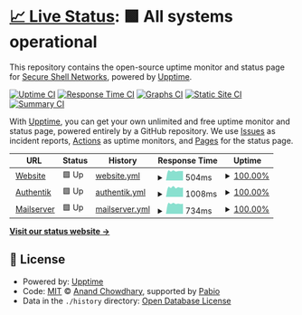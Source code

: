 # [📈 Live Status](https://secshellnet.github.io/upptime): <!--live status--> **🟩 All systems operational**

This repository contains the open-source uptime monitor and status page for [Secure Shell Networks](https://secshell.de), powered by [Upptime](https://github.com/upptime/upptime).

[![Uptime CI](https://github.com/secshellnet/upptime/workflows/Uptime%20CI/badge.svg)](https://github.com/secshellnet/upptime/actions?query=workflow%3A%22Uptime+CI%22)
[![Response Time CI](https://github.com/secshellnet/upptime/workflows/Response%20Time%20CI/badge.svg)](https://github.com/secshellnet/upptime/actions?query=workflow%3A%22Response+Time+CI%22)
[![Graphs CI](https://github.com/secshellnet/upptime/workflows/Graphs%20CI/badge.svg)](https://github.com/secshellnet/upptime/actions?query=workflow%3A%22Graphs+CI%22)
[![Static Site CI](https://github.com/secshellnet/upptime/workflows/Static%20Site%20CI/badge.svg)](https://github.com/secshellnet/upptime/actions?query=workflow%3A%22Static+Site+CI%22)
[![Summary CI](https://github.com/secshellnet/upptime/workflows/Summary%20CI/badge.svg)](https://github.com/secshellnet/upptime/actions?query=workflow%3A%22Summary+CI%22)

With [Upptime](https://upptime.js.org), you can get your own unlimited and free uptime monitor and status page, powered entirely by a GitHub repository. We use [Issues](https://github.com/secshellnet/upptime/issues) as incident reports, [Actions](https://github.com/secshellnet/upptime/actions) as uptime monitors, and [Pages](https://secshellnet.github.io/upptime) for the status page.

<!--start: status pages-->
<!-- This summary is generated by Upptime (https://github.com/upptime/upptime) -->
<!-- Do not edit this manually, your changes will be overwritten -->
<!-- prettier-ignore -->
| URL | Status | History | Response Time | Uptime |
| --- | ------ | ------- | ------------- | ------ |
| <img alt="" src="https://secshell.de/static/img/favicon.ico" height="13"> [Website](https://secshell.de) | 🟩 Up | [website.yml](https://github.com/secshellnet/upptime/commits/HEAD/history/website.yml) | <details><summary><img alt="Response time graph" src="./graphs/website/response-time-week.png" height="20"> 504ms</summary><br><a href="https://secshellnet.github.io/upptime/history/website"><img alt="Response time 563" src="https://img.shields.io/endpoint?url=https%3A%2F%2Fraw.githubusercontent.com%2Fsecshellnet%2Fupptime%2FHEAD%2Fapi%2Fwebsite%2Fresponse-time.json"></a><br><a href="https://secshellnet.github.io/upptime/history/website"><img alt="24-hour response time 608" src="https://img.shields.io/endpoint?url=https%3A%2F%2Fraw.githubusercontent.com%2Fsecshellnet%2Fupptime%2FHEAD%2Fapi%2Fwebsite%2Fresponse-time-day.json"></a><br><a href="https://secshellnet.github.io/upptime/history/website"><img alt="7-day response time 504" src="https://img.shields.io/endpoint?url=https%3A%2F%2Fraw.githubusercontent.com%2Fsecshellnet%2Fupptime%2FHEAD%2Fapi%2Fwebsite%2Fresponse-time-week.json"></a><br><a href="https://secshellnet.github.io/upptime/history/website"><img alt="30-day response time 563" src="https://img.shields.io/endpoint?url=https%3A%2F%2Fraw.githubusercontent.com%2Fsecshellnet%2Fupptime%2FHEAD%2Fapi%2Fwebsite%2Fresponse-time-month.json"></a><br><a href="https://secshellnet.github.io/upptime/history/website"><img alt="1-year response time 563" src="https://img.shields.io/endpoint?url=https%3A%2F%2Fraw.githubusercontent.com%2Fsecshellnet%2Fupptime%2FHEAD%2Fapi%2Fwebsite%2Fresponse-time-year.json"></a></details> | <details><summary><a href="https://secshellnet.github.io/upptime/history/website">100.00%</a></summary><a href="https://secshellnet.github.io/upptime/history/website"><img alt="All-time uptime 100.00%" src="https://img.shields.io/endpoint?url=https%3A%2F%2Fraw.githubusercontent.com%2Fsecshellnet%2Fupptime%2FHEAD%2Fapi%2Fwebsite%2Fuptime.json"></a><br><a href="https://secshellnet.github.io/upptime/history/website"><img alt="24-hour uptime 100.00%" src="https://img.shields.io/endpoint?url=https%3A%2F%2Fraw.githubusercontent.com%2Fsecshellnet%2Fupptime%2FHEAD%2Fapi%2Fwebsite%2Fuptime-day.json"></a><br><a href="https://secshellnet.github.io/upptime/history/website"><img alt="7-day uptime 100.00%" src="https://img.shields.io/endpoint?url=https%3A%2F%2Fraw.githubusercontent.com%2Fsecshellnet%2Fupptime%2FHEAD%2Fapi%2Fwebsite%2Fuptime-week.json"></a><br><a href="https://secshellnet.github.io/upptime/history/website"><img alt="30-day uptime 100.00%" src="https://img.shields.io/endpoint?url=https%3A%2F%2Fraw.githubusercontent.com%2Fsecshellnet%2Fupptime%2FHEAD%2Fapi%2Fwebsite%2Fuptime-month.json"></a><br><a href="https://secshellnet.github.io/upptime/history/website"><img alt="1-year uptime 100.00%" src="https://img.shields.io/endpoint?url=https%3A%2F%2Fraw.githubusercontent.com%2Fsecshellnet%2Fupptime%2FHEAD%2Fapi%2Fwebsite%2Fuptime-year.json"></a></details>
| <img alt="" src="https://auth.secshell.de/static/dist/assets/icons/icon.png" height="13"> [Authentik](https://auth.secshell.de) | 🟩 Up | [authentik.yml](https://github.com/secshellnet/upptime/commits/HEAD/history/authentik.yml) | <details><summary><img alt="Response time graph" src="./graphs/authentik/response-time-week.png" height="20"> 1008ms</summary><br><a href="https://secshellnet.github.io/upptime/history/authentik"><img alt="Response time 1053" src="https://img.shields.io/endpoint?url=https%3A%2F%2Fraw.githubusercontent.com%2Fsecshellnet%2Fupptime%2FHEAD%2Fapi%2Fauthentik%2Fresponse-time.json"></a><br><a href="https://secshellnet.github.io/upptime/history/authentik"><img alt="24-hour response time 1182" src="https://img.shields.io/endpoint?url=https%3A%2F%2Fraw.githubusercontent.com%2Fsecshellnet%2Fupptime%2FHEAD%2Fapi%2Fauthentik%2Fresponse-time-day.json"></a><br><a href="https://secshellnet.github.io/upptime/history/authentik"><img alt="7-day response time 1008" src="https://img.shields.io/endpoint?url=https%3A%2F%2Fraw.githubusercontent.com%2Fsecshellnet%2Fupptime%2FHEAD%2Fapi%2Fauthentik%2Fresponse-time-week.json"></a><br><a href="https://secshellnet.github.io/upptime/history/authentik"><img alt="30-day response time 1053" src="https://img.shields.io/endpoint?url=https%3A%2F%2Fraw.githubusercontent.com%2Fsecshellnet%2Fupptime%2FHEAD%2Fapi%2Fauthentik%2Fresponse-time-month.json"></a><br><a href="https://secshellnet.github.io/upptime/history/authentik"><img alt="1-year response time 1053" src="https://img.shields.io/endpoint?url=https%3A%2F%2Fraw.githubusercontent.com%2Fsecshellnet%2Fupptime%2FHEAD%2Fapi%2Fauthentik%2Fresponse-time-year.json"></a></details> | <details><summary><a href="https://secshellnet.github.io/upptime/history/authentik">100.00%</a></summary><a href="https://secshellnet.github.io/upptime/history/authentik"><img alt="All-time uptime 100.00%" src="https://img.shields.io/endpoint?url=https%3A%2F%2Fraw.githubusercontent.com%2Fsecshellnet%2Fupptime%2FHEAD%2Fapi%2Fauthentik%2Fuptime.json"></a><br><a href="https://secshellnet.github.io/upptime/history/authentik"><img alt="24-hour uptime 100.00%" src="https://img.shields.io/endpoint?url=https%3A%2F%2Fraw.githubusercontent.com%2Fsecshellnet%2Fupptime%2FHEAD%2Fapi%2Fauthentik%2Fuptime-day.json"></a><br><a href="https://secshellnet.github.io/upptime/history/authentik"><img alt="7-day uptime 100.00%" src="https://img.shields.io/endpoint?url=https%3A%2F%2Fraw.githubusercontent.com%2Fsecshellnet%2Fupptime%2FHEAD%2Fapi%2Fauthentik%2Fuptime-week.json"></a><br><a href="https://secshellnet.github.io/upptime/history/authentik"><img alt="30-day uptime 100.00%" src="https://img.shields.io/endpoint?url=https%3A%2F%2Fraw.githubusercontent.com%2Fsecshellnet%2Fupptime%2FHEAD%2Fapi%2Fauthentik%2Fuptime-month.json"></a><br><a href="https://secshellnet.github.io/upptime/history/authentik"><img alt="1-year uptime 100.00%" src="https://img.shields.io/endpoint?url=https%3A%2F%2Fraw.githubusercontent.com%2Fsecshellnet%2Fupptime%2FHEAD%2Fapi%2Fauthentik%2Fuptime-year.json"></a></details>
| <img alt="" src="https://icons.duckduckgo.com/ip3/mail.secshell.de.ico" height="13"> [Mailserver](https://mail.secshell.de) | 🟩 Up | [mailserver.yml](https://github.com/secshellnet/upptime/commits/HEAD/history/mailserver.yml) | <details><summary><img alt="Response time graph" src="./graphs/mailserver/response-time-week.png" height="20"> 734ms</summary><br><a href="https://secshellnet.github.io/upptime/history/mailserver"><img alt="Response time 759" src="https://img.shields.io/endpoint?url=https%3A%2F%2Fraw.githubusercontent.com%2Fsecshellnet%2Fupptime%2FHEAD%2Fapi%2Fmailserver%2Fresponse-time.json"></a><br><a href="https://secshellnet.github.io/upptime/history/mailserver"><img alt="24-hour response time 890" src="https://img.shields.io/endpoint?url=https%3A%2F%2Fraw.githubusercontent.com%2Fsecshellnet%2Fupptime%2FHEAD%2Fapi%2Fmailserver%2Fresponse-time-day.json"></a><br><a href="https://secshellnet.github.io/upptime/history/mailserver"><img alt="7-day response time 734" src="https://img.shields.io/endpoint?url=https%3A%2F%2Fraw.githubusercontent.com%2Fsecshellnet%2Fupptime%2FHEAD%2Fapi%2Fmailserver%2Fresponse-time-week.json"></a><br><a href="https://secshellnet.github.io/upptime/history/mailserver"><img alt="30-day response time 759" src="https://img.shields.io/endpoint?url=https%3A%2F%2Fraw.githubusercontent.com%2Fsecshellnet%2Fupptime%2FHEAD%2Fapi%2Fmailserver%2Fresponse-time-month.json"></a><br><a href="https://secshellnet.github.io/upptime/history/mailserver"><img alt="1-year response time 759" src="https://img.shields.io/endpoint?url=https%3A%2F%2Fraw.githubusercontent.com%2Fsecshellnet%2Fupptime%2FHEAD%2Fapi%2Fmailserver%2Fresponse-time-year.json"></a></details> | <details><summary><a href="https://secshellnet.github.io/upptime/history/mailserver">100.00%</a></summary><a href="https://secshellnet.github.io/upptime/history/mailserver"><img alt="All-time uptime 100.00%" src="https://img.shields.io/endpoint?url=https%3A%2F%2Fraw.githubusercontent.com%2Fsecshellnet%2Fupptime%2FHEAD%2Fapi%2Fmailserver%2Fuptime.json"></a><br><a href="https://secshellnet.github.io/upptime/history/mailserver"><img alt="24-hour uptime 100.00%" src="https://img.shields.io/endpoint?url=https%3A%2F%2Fraw.githubusercontent.com%2Fsecshellnet%2Fupptime%2FHEAD%2Fapi%2Fmailserver%2Fuptime-day.json"></a><br><a href="https://secshellnet.github.io/upptime/history/mailserver"><img alt="7-day uptime 100.00%" src="https://img.shields.io/endpoint?url=https%3A%2F%2Fraw.githubusercontent.com%2Fsecshellnet%2Fupptime%2FHEAD%2Fapi%2Fmailserver%2Fuptime-week.json"></a><br><a href="https://secshellnet.github.io/upptime/history/mailserver"><img alt="30-day uptime 100.00%" src="https://img.shields.io/endpoint?url=https%3A%2F%2Fraw.githubusercontent.com%2Fsecshellnet%2Fupptime%2FHEAD%2Fapi%2Fmailserver%2Fuptime-month.json"></a><br><a href="https://secshellnet.github.io/upptime/history/mailserver"><img alt="1-year uptime 100.00%" src="https://img.shields.io/endpoint?url=https%3A%2F%2Fraw.githubusercontent.com%2Fsecshellnet%2Fupptime%2FHEAD%2Fapi%2Fmailserver%2Fuptime-year.json"></a></details>

<!--end: status pages-->

[**Visit our status website →**](https://secshellnet.github.io/upptime)

## 📄 License

- Powered by: [Upptime](https://github.com/upptime/upptime)
- Code: [MIT](./LICENSE) © [Anand Chowdhary](https://anandchowdhary.com), supported by [Pabio](https://pabio.com)
- Data in the `./history` directory: [Open Database License](https://opendatacommons.org/licenses/odbl/1-0/)
